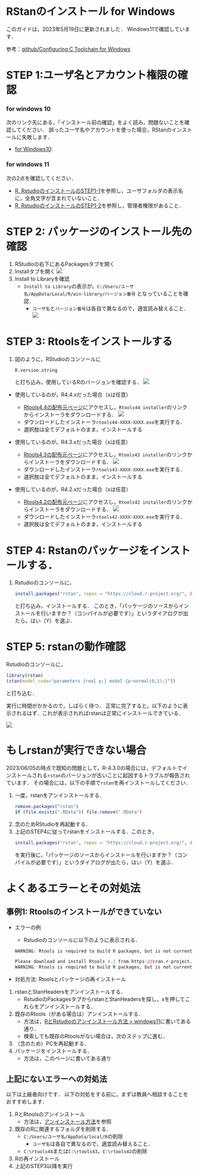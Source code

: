 # RStanのインストール for Windows

このガイドは，2023年5月19日に更新されました．
Windows11で確認しています．

参考：[github/Configuring C Toolchain for Windows](https://github.com/stan-dev/rstan/wiki/Configuring-C---Toolchain-for-Windows)


# STEP 1:ユーザ名とアカウント権限の確認

### for windows 10

次のリンク先にある，「インストール前の確認」をよく読み，問題ないことを確認してください．
誤ったユーザ名やアカウントを使った場合，RStanのインストールに失敗します．

- [for Windows10](https://github.com/yyamnk/DataAnalysis/blob/master/install/windows10.md#%E3%82%A4%E3%83%B3%E3%82%B9%E3%83%88%E3%83%BC%E3%83%AB%E5%89%8D%E3%81%AE%E7%A2%BA%E8%AA%8D): 

### for windows 11

次の2点を確認してください．

- [R, RstudioのインストールのSTEP1-1](https://github.com/yyamnk/DataAnalysis/blob/master/install/windows11_2023.md#step-1-%E3%82%A4%E3%83%B3%E3%82%B9%E3%83%88%E3%83%BC%E3%83%AB%E5%89%8D%E3%81%AE%E6%BA%96%E5%82%99)を参照し，ユーザフォルダの表示名に，全角文字が含まれていないこと．
- [R, RstudioのインストールのSTEP1-2](https://github.com/yyamnk/DataAnalysis/blob/master/install/windows11_2023.md#step-1-2-%E7%AE%A1%E7%90%86%E8%80%85%E6%A8%A9%E9%99%90%E3%81%AE%E7%A2%BA%E8%AA%8D%E3%81%A8%E5%A4%89%E6%9B%B4)を参照し，管理者権限があること．


# STEP 2: パッケージのインストール先の確認

1. RStudioの右下にあるPackagesタブを開く
2. Installタブを開く
    ![](./win_step1.png?raw=true)
3. Install to Libraryを確認
    - `Install to Library`の表示が，`C:/Users/ユーザ名/AppData/Local/R/win-library/バージョン番号` となっていることを確認．
        - `ユーザ名`と`バージョン番号`は各自で異なるので，適宜読み替えること．
    ![](./win_step2.png?raw=true)


# STEP 3: Rtoolsをインストールする

1. 図のように，RStudioのコンソールに
    ```r
    R.version.string
    ```
    と打ち込み，使用しているRのバージョンを確認する．
    ![](check_Rversion.png)

- 使用しているのが，R4.4.xだった場合（xは任意）
    - [Rtools4.4の配布元ページ](https://cran.r-project.org/bin/windows/Rtools/rtools44/rtools.html)にアクセスし，`Rtools44 installer`のリンクからインストーラをダウンロードする．
        ![](./rtools44.png?raw=true)
    - ダウンロードしたインストーラ`rtools44-XXXX-XXXX.exe`を実行する．
    - 選択肢は全てデフォルトのまま，インストールする

- 使用しているのが，R4.3.xだった場合（xは任意）
    - [Rtools4.3の配布元ページ](https://cran.r-project.org/bin/windows/Rtools/rtools43/rtools.html)にアクセスし，`Rtools43 installer`のリンクからインストーラをダウンロードする．
        ![](./rtools43.png?raw=true)
    - ダウンロードしたインストーラ`rtools43-XXXX-XXXX.exe`を実行する．
    - 選択肢は全てデフォルトのまま，インストールする

- 使用しているのが，R4.2.xだった場合（xは任意）
    - [Rtools4.2の配布元ページ](https://cran.r-project.org/bin/windows/Rtools/rtools42/rtools.html)にアクセスし，`Rtools42 installer`のリンクからインストーラをダウンロードする．
        ![](./rtools42.png?raw=true)
    - ダウンロードしたインストーラ`rtools42-XXXX-XXXX.exe`を実行する．
    - 選択肢は全てデフォルトのまま，インストールする


# STEP 4: Rstanのパッケージをインストールする．

1. Rstudioのコンソールに，
    ```r
    install.packages("rstan", repos = "https://cloud.r-project.org/", dependencies = TRUE)
    ```
    と打ち込み，インストールする．
    このとき，「パッケージのソースからインストールを行いますか？（コンパイルが必要です）」というダイアログが出たら，はい（Y）を選ぶ．

# STEP 5: rstanの動作確認

Rstudioのコンソールに，
```r
library(rstan)
(stan(model_code="parameters {real p;} model {p~normal(0,1);}"))
```
と打ち込む．

実行に時間がかかるので，しばらく待つ．
正常に完了すると，以下のように表示されるはず．これが表示されればrstanは正常にインストールできている．

![](./win_step5-2.png?raw=true)



# もしrstanが実行できない場合

2023/06/05の時点で既知の問題として，R-4.3.0の場合には，デフォルトでインストールされる`rstan`のバージョンが古いことに起因するトラブルが報告されています．
その場合には，以下の手順で`rstan`を再インストールしてください．

1. 一度，rstanをアンインストールする．
    ```r
    remove.packages("rstan")
    if (file.exists(".RData")) file.remove(".RData")
    ```
2. 念のためRStudioを再起動する．
3. 上記のSTEP4に従ってrstanをインストールする．このとき，
    ```r
    install.packages("rstan", repos = "https://cloud.r-project.org/", dependencies = TRUE)
    ```
    を実行後に，「パッケージのソースからインストールを行いますか？（コンパイルが必要です）」というダイアログが出たら，はい（Y）を選ぶ．



# よくあるエラーとその対処法

## 事例1: Rtoolsのインストールができていない

- エラーの例
    - Rstudioのコンソールに以下のように表示される．
    ```r
    WARNING: Rtools is required to build R packages, but is not currently installed.

    Please download and install Rtools 4.2 from https://cran.r-project.org/bin/windows/Rtools/ or https://www.r-project.org/nosvn/winutf8/ucrt3/.
    WARNING: Rtools is required to build R packages, but is not currently installed.
    ```

- 対処方法: Rtoolsとパッケージの再インストール

1. rstanとStanHeadersをアンインストールする．
    - RstudioのPackagesタブからrstanとStanHeadersを探し，xを押してこれらをアンインストールする．
2. 既存のRtools（がある場合は）アンインストールする．
    - 方法は，[RとRstudioのアンインストール方法 > windows11](https://github.com/yyamnk/DataAnalysis/blob/master/uninstall/windows11.md)に書いてある通り．
    - 検索しても既存のRtoolsがない場合は，次のステップに進む．
3. （念のため）PCを再起動する．
4. パッケージをインストールする．
    - 方法は，このページに書いてある通り


## 上記にないエラーへの対処法

以下は上級者向けです．
以下の対処をする前に，まずは教員へ相談することをおすすめします．

1. RとRtoolsのアンインストール
    - 方法は，[アンインストール方法](../uninstall/readme.md)を参照
2. 既存のRに関連するフォルダを削除する．
    - `C:/Users/ユーザ名/AppData/local/R`の削除
        - `ユーザ名`は各自で異なるので，適宜読み替えること．
    - `C:\rtools44`または`C:\rtools43`，`C:\rtools42`の削除
3. Rの再インストール
4. 上記のSTEP3以降を実行
